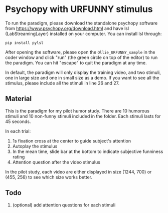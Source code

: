 # Psychopy with URFUNNY stimulus

To run the paradigm, please download the standalone psychopy software from https://www.psychopy.org/download.html and have lsl (LabStreamingLayer) installed on your computer. You can install lsl through: 

`pip install pylsl`

After opening the software, please open the `Ollie_URFUNNY_sample` in the coder window and click "run" (the green circle on top of the editor) to run the paradigm. You can hit "escape" to quit the paradigm at any time. 

In default, the paradigm will only display the training video, and two stimuli, one in large size and one in small size as a demo. If you want to see all the stimulus, please include all the stimuli in line 26 and 27. 

## Material
This is the paradigm for my pilot humor study. There are 10 humorous stimuli and 10 non-funny stimuli included in the folder. Each stimuli lasts for 45 seconds. 

In each trial: 
1. 1s fixation cross at the center to guide subject's attention 
2. Autoplay the stimulus
3. In the mean time, slide bar at the bottom to indicate subjective funniness rating 
4. Attention question after the video stimulus 

In the pilot study, each video are either displayed in size (1244, 700) or (455, 256) to see which size works better. 

## Todo
1. (optional) add attention questions for each stimuli 